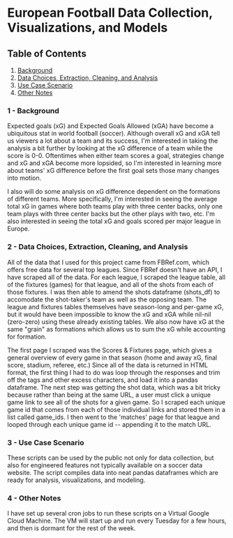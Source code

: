 # European Football Data Collection, Visualizations, and Models

## Table of Contents
1. [Background](#Background)
2. [Data Choices, Extraction, Cleaning, and Analysis](#Data_Choices)
3. [Use Case Scenario](#Use_Case_Scenario)
4. [Other Notes](#Other_Notes)


### 1 - Background <a name="Background"></a>
Expected goals (xG) and Expected Goals Allowed (xGA) have become a ubiquitous stat in world football (soccer). Although overall xG and xGA tell us viewers a lot about a team and its success, I'm interested in taking the analysis a bit further by looking at the xG difference of a team while the score is 0-0. Oftentimes when either team scores a goal, strategies change and xG and xGA become more lopsided, so I'm interested in learning more about teams' xG difference before the first goal sets those many changes into motion.

I also will do some analysis on xG difference dependent on the formations of different teams. More specifically, I'm interested in seeing the average total xG in games where both teams play with three center backs, only one team plays with three center backs but the other plays with two, etc. I'm also interested in seeing the total xG and goals scored per major league in Europe.

### 2 -  Data Choices, Extraction, Cleaning, and Analysis<a name="Data_Choices"></a>
All of the data that I used for this project came from FBRef.com, which offers free data for several top leagues. Since FBRef doesn't have an API, I have scraped all of the data. For each league, I scraped the league table, all of the fixtures (games) for that league, and all of the shots from each of those fixtures. I was then able to amend the shots dataframe (shots_df) to accomodate the shot-taker's team as well as the opposing team. The league and fixtures tables themselves have season-long and per-game xG, but it would have been impossible to know the xG and xGA while nil-nil (zero-zero) using these already existing tables. We also now have xG at the same "grain" as formations which allows us to sum the xG while accounting for formation.

The first page I scraped was the Scores & Fixtures page, which gives a general overview of every game in that season (home and away xG, final score, stadium, referee, etc.) Since all of the data is returned in HTML format, the first thing I had to do was loop through the responses and trim off the tags and other excess characters, and load it into a pandas dataframe. The next step was getting the shot data, which was a bit tricky because rather than being at the same URL, a user must click a unique game link to see all of the shots for a given game. So I scraped each unique game id that comes from each of those individual links and stored them in a list called game_ids. I then went to the 'matches' page for that league and looped through each unique game id -- appending it to the match URL.


### 3 - Use Case Scenario <a name="Use_Case_Scenario"></a>
These scripts can be used by the public not only for data collection, but also for engineered features not typically available on a soccer data website. The script compiles data into neat pandas dataframes which are ready for analysis, visualizations, and modeling.

### 4 - Other Notes <a name="Other_Notes"></a>

I have set up several cron jobs to run these scripts on a Virtual Google Cloud Machine. The VM will start up and run every Tuesday for a few hours, and then is dormant for the rest of the week.
